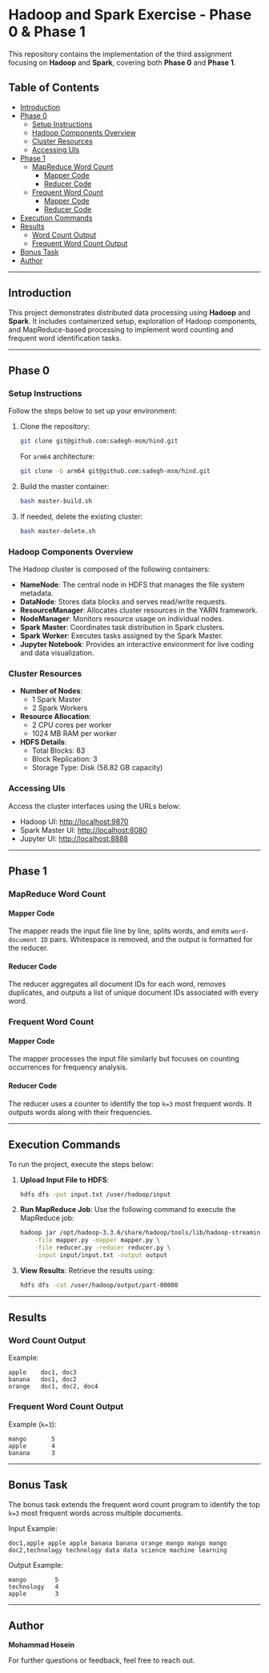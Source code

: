 # Hadoop and Spark Exercise - Phase 0 & Phase 1

This repository contains the implementation of the third assignment focusing on **Hadoop** and **Spark**, covering both **Phase 0** and **Phase 1**.

## Table of Contents
- [Introduction](#introduction)
- [Phase 0](#phase-0)
  - [Setup Instructions](#setup-instructions)
  - [Hadoop Components Overview](#hadoop-components-overview)
  - [Cluster Resources](#cluster-resources)
  - [Accessing UIs](#accessing-uis)
- [Phase 1](#phase-1)
  - [MapReduce Word Count](#mapreduce-word-count)
    - [Mapper Code](#mapper-code)
    - [Reducer Code](#reducer-code)
  - [Frequent Word Count](#frequent-word-count)
    - [Mapper Code](#mapper-code-1)
    - [Reducer Code](#reducer-code-1)
- [Execution Commands](#execution-commands)
- [Results](#results)
  - [Word Count Output](#word-count-output)
  - [Frequent Word Count Output](#frequent-word-count-output)
- [Bonus Task](#bonus-task)
- [Author](#author)

---

## Introduction
This project demonstrates distributed data processing using **Hadoop** and **Spark**. It includes containerized setup, exploration of Hadoop components, and MapReduce-based processing to implement word counting and frequent word identification tasks.

---

## Phase 0

### Setup Instructions
Follow the steps below to set up your environment:
1. Clone the repository:
   ```bash
   git clone git@github.com:sadegh-msm/hind.git
   ```
   For `arm64` architecture:
   ```bash
   git clone -b arm64 git@github.com:sadegh-msm/hind.git
   ```
2. Build the master container:
   ```bash
   bash master-build.sh
   ```
3. If needed, delete the existing cluster:
   ```bash
   bash master-delete.sh
   ```

### Hadoop Components Overview
The Hadoop cluster is composed of the following containers:
- **NameNode**: The central node in HDFS that manages the file system metadata.
- **DataNode**: Stores data blocks and serves read/write requests.
- **ResourceManager**: Allocates cluster resources in the YARN framework.
- **NodeManager**: Monitors resource usage on individual nodes.
- **Spark Master**: Coordinates task distribution in Spark clusters.
- **Spark Worker**: Executes tasks assigned by the Spark Master.
- **Jupyter Notebook**: Provides an interactive environment for live coding and data visualization.

### Cluster Resources
- **Number of Nodes**:
  - 1 Spark Master
  - 2 Spark Workers
- **Resource Allocation**:
  - 2 CPU cores per worker
  - 1024 MB RAM per worker
- **HDFS Details**:
  - Total Blocks: 83
  - Block Replication: 3
  - Storage Type: Disk (58.82 GB capacity)

### Accessing UIs
Access the cluster interfaces using the URLs below:
- Hadoop UI: [http://localhost:9870](http://localhost:9870)
- Spark Master UI: [http://localhost:8080](http://localhost:8080)
- Jupyter UI: [http://localhost:8888](http://localhost:8888)

---

## Phase 1

### MapReduce Word Count

#### Mapper Code
The mapper reads the input file line by line, splits words, and emits `word-document ID` pairs. Whitespace is removed, and the output is formatted for the reducer.

#### Reducer Code
The reducer aggregates all document IDs for each word, removes duplicates, and outputs a list of unique document IDs associated with every word.

### Frequent Word Count

#### Mapper Code
The mapper processes the input file similarly but focuses on counting occurrences for frequency analysis.

#### Reducer Code
The reducer uses a counter to identify the top `k=3` most frequent words. It outputs words along with their frequencies.

---

## Execution Commands
To run the project, execute the steps below:

1. **Upload Input File to HDFS**:
   ```bash
   hdfs dfs -put input.txt /user/hadoop/input
   ```

2. **Run MapReduce Job**:
   Use the following command to execute the MapReduce job:
   ```bash
   hadoop jar /opt/hadoop-3.3.6/share/hadoop/tools/lib/hadoop-streaming-3.3.6.jar \
       -file mapper.py -mapper mapper.py \
       -file reducer.py -reducer reducer.py \
       -input input/input.txt -output output
   ```

3. **View Results**:
   Retrieve the results using:
   ```bash
   hdfs dfs -cat /user/hadoop/output/part-00000
   ```

---

## Results

### Word Count Output
Example:
```plaintext
apple    doc1, doc3
banana   doc1, doc2
orange   doc1, doc2, doc4
```

### Frequent Word Count Output
Example (`k=3`):
```plaintext
mango       5
apple       4
banana      3
```

---

## Bonus Task
The bonus task extends the frequent word count program to identify the top `k=3` most frequent words across multiple documents. 

Input Example:
```plaintext
doc1,apple apple apple banana banana orange mango mango mango
doc2,technology technology data data science machine learning
```

Output Example:
```plaintext
mango        5
technology   4
apple        3
```

---

## Author
**Mohammad Hosein**

For further questions or feedback, feel free to reach out.
